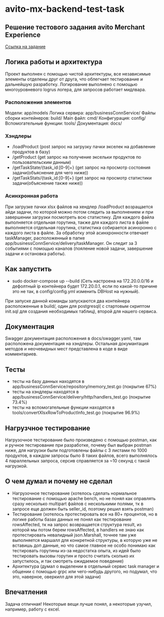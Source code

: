 # avito-mx-backend-test-task

## Решение тестового задания avito Merchant Experience

[Ссылка на задание](https://github.com/avito-tech/mx-backend-trainee-assignment)

## Логика работы и архитектура

Проект выполнен с помощью чистой архитектуры, все независимые элементы отделены
друг от друга, что облегчает тестирование и дальнейшую разработку.
Логирование выполнено с помощью многоуровневого logrus логера, для запросов работает мидлвара.

### Расположения элементов

Модели: app/models
Логика сервира: app/businessConnService/
Файлы сборки контейнеров: build/
Main файл: cmd/
Конфигурация: config/
Вспомогательные функции: tools/
Документация: docs/

### Хэндлеры

- /loadProduct (post запрос на загрузку пачки экселек на добавление продуктов в базу)
- /getProduct (get запрос на получение эксельки продуктов по пользовательским данным)
- /getTaskState/{task_id:[0-9]+} (get запрос на просмотр состояния задачи(объяснение для чего ниже))
- /getTaskStats/{task_id:[0-9]+} (get запрос на просмотр статистики задачи(объяснение также ниже))

### Асинхронная работа

При загрузке пачки xlsx файлов на хендлер /loadProduct возращается айди задачи, по которой можно
потом следить за выполнением и при завершении загрузки посмотреть всю статистику. Для каждого файла
выполняется отдельная горутина, также для каждого листа в файле выполняется отдельная горутина, статистика
собирается асинхронно с каждого листа в файле. За обработку этой асинхронности отвечает taskManager, 
расположенный в папке app/businessConnService/delivery/taskManager. Он следит за 3 событиями с помощью каналов
(пояление новой задачи, завершение задачи и остановка работы).

## Как запустить

- sudo docker-compose up --build (Сеть настроена на 172.20.0.0/16 и дефолтный 
ip контейнера будет 172.20.0.1, если по какой-то причине это не так, в config/config.yml
изменить DBHost на нужный).

При запуске данной команды запускаются два контейнера расположенные в build/, один для postgresql(
с стартовым скриптом init.sql для создания необходимых таблиц), второй для нашего сервиса.

## Документация

Swagger документация расположения в docs/swagger.yaml, там расположена документация на хэндлеры.
Остальная докумантация методов и неочевидных мест представлена в коде в виде комментариев.

## Teсты

- тесты на базу данных находятся в app/businessConnService/repository/memory_test.go (покрытие 67%)
- тесты на хэндлеры находятся в app/businessConnService/delivery/http/handlers_test.go (покрытие 73.4%)
- тесты на вспомогательные функции находятся в tools/convertXlsxRowToProductInfo_test.go (покрытие 96.9%)

## Нагрузчное тестирование

Нагрузочное тестирование было произведено с помощью postman, как и ручное тестирование при разработке, почему был
выбран postman ниже, для нагрузки были подготовлены файлы с 3 листами по 1000 продуктов, в каждом запросы было 8
таких файлов, всего выполнялось 4 параллельных запроса, серсив справляется за ~10 секунд с такой нагрузкой.

## О чем думал и почему не сделал

- Нагрузочное тестирование (хотелось сделать нормальное тестирование с помощью apache bench, но не понял как оправлять
сразу несколько multipart файлов с несколькими полями, тк в запросе еще должен быть seller_id, поэтому решил взять postman)
- Тестирование (хотелось протестировать все на 80+ процентов, но в логике работы базах данных не понял как тестирование rowsAffected, 
тк на запрос возвращается структура result, из которой мы потом берем rowsAffected, в handlers не знаю как протестировать 
невалидный json.Marshall, точнее там уже выполняется маршалл для конкретной структуры, в которую уже не вставишь доп данные,
но что самое главное не особо понимаю как тестировать горутины из-за недостатка опыта, из идей было тестировать вызовы горутин и 
просто считать сколько их запустилось, и так смотреть ожидаемое поведение)
- Архитектура (думал о выделении в отдельный сервис task manager и общении с помощью grpc или чего-нибудь другого, но подумал, что
это, наверное, оверкилл для этой задачи)

## Впечатления

Задача отличная! Некоторые вещи лучше понял, а некоторые узучил, например, работу с excel.